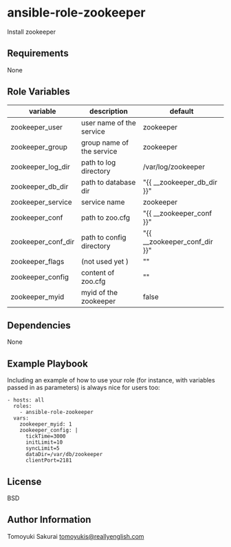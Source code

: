 ansible-role-zookeeper
======================

Install zookeeper

Requirements
------------

None

Role Variables
--------------

| variable | description | default |
|----------|-------------|---------|
| zookeeper\_user      | user name of the service | zookeeper |
| zookeeper\_group     | group name of the service | zookeeper |
| zookeeper\_log\_dir  | path to log directory | /var/log/zookeeper |
| zookeeper\_db\_dir   | path to database dir | "{{ \_\_zookeeper\_db\_dir }}" |
| zookeeper\_service   | service name | zookeeper |
| zookeeper\_conf      | path to zoo.cfg | "{{ \_\_zookeeper\_conf }}" |
| zookeeper\_conf\_dir | path to config directory | "{{ \_\_zookeeper\_conf\_dir }}" |
| zookeeper\_flags     | (not used yet ) | "" |
| zookeeper\_config     | content of zoo.cfg | "" |
| zookeeper\_myid      | myid of the zookeeper | false |


Dependencies
------------

None

Example Playbook
----------------

Including an example of how to use your role (for instance, with variables passed in as parameters) is always nice for users too:

    - hosts: all
      roles:
        - ansible-role-zookeeper
      vars:
        zookeeper_myid: 1
        zookeeper_config: |
          tickTime=3000
          initLimit=10
          syncLimit=5
          dataDir=/var/db/zookeeper
          clientPort=2181

License
-------

BSD

Author Information
------------------

Tomoyuki Sakurai <tomoyukis@reallyenglish.com>

